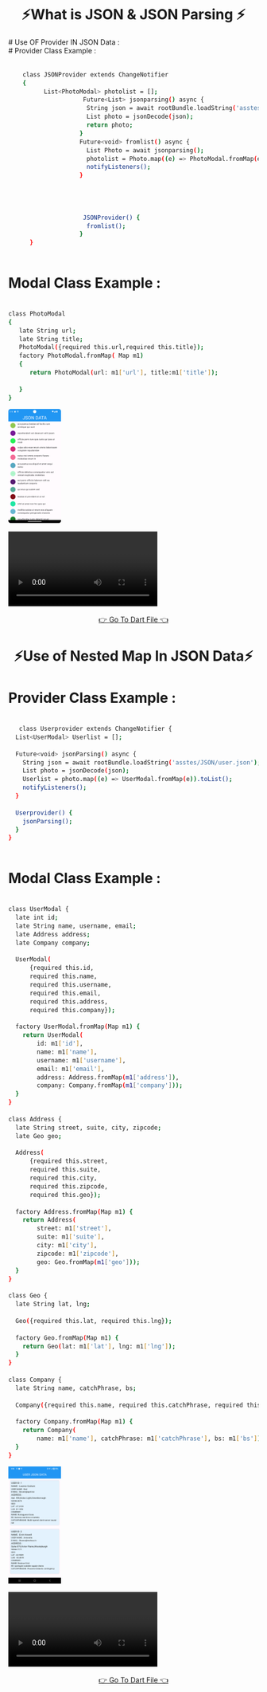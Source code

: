 <h1 align="center">⚡What is JSON & JSON Parsing ⚡</h1>
# Use OF  Provider IN JSON Data : <br>
# Provider Class Example :


```bash
                  
    class JSONProvider extends ChangeNotifier 
    {
          List<PhotoModal> photolist = [];
                     Future<List> jsonparsing() async {
                      String json = await rootBundle.loadString('asstes/JSON/photo.json');
                      List photo = jsonDecode(json);
                      return photo;
                    }
                    Future<void> fromlist() async {
                      List Photo = await jsonparsing();
                      photolist = Photo.map((e) => PhotoModal.fromMap(e)).toList();
                      notifyListeners();
                    }




                     JSONProvider() {
                      fromlist();
                    }
      }



```

# Modal Class Example :



```bash
 
class PhotoModal
{
   late String url;
   late String title;
   PhotoModal({required this.url,required this.title});
   factory PhotoModal.fromMap( Map m1)
   {
      return PhotoModal(url: m1['url'], title:m1['title']);

   }
}

```
<P>
  <img src="https://github.com/harshdusane2103/CH-8_JSON_Parsing/blob/master/json.png" width=21%,heigth=35%>

</P>
<p>
  <video src="https://github.com/user-attachments/assets/63629090-b671-4409-9944-3d5293941a78">
</p>
<div align = "center">
<a  href="https://github.com/harshdusane2103/CH-8_JSON_Parsing/tree/master/lib/8.1_JSON%20parsing">👉 Go To Dart File 👈</a>
</div>
<h1 align="left"> </h1>


<h1 align="center">⚡Use of Nested Map In JSON Data⚡</h1>

# Provider Class Example :


```bash
                  
   class Userprovider extends ChangeNotifier {
  List<UserModal> Userlist = [];

  Future<void> jsonParsing() async {
    String json = await rootBundle.loadString('asstes/JSON/user.json');
    List photo = jsonDecode(json);
    Userlist = photo.map((e) => UserModal.fromMap(e)).toList();
    notifyListeners();
  }

  Userprovider() {
    jsonParsing();
  }
}



```

# Modal Class Example :



```bash
 
class UserModal {
  late int id;
  late String name, username, email;
  late Address address;
  late Company company;

  UserModal(
      {required this.id,
      required this.name,
      required this.username,
      required this.email,
      required this.address,
      required this.company});

  factory UserModal.fromMap(Map m1) {
    return UserModal(
        id: m1['id'],
        name: m1['name'],
        username: m1['username'],
        email: m1['email'],
        address: Address.fromMap(m1['address']),
        company: Company.fromMap(m1['company']));
  }
}

class Address {
  late String street, suite, city, zipcode;
  late Geo geo;

  Address(
      {required this.street,
      required this.suite,
      required this.city,
      required this.zipcode,
      required this.geo});

  factory Address.fromMap(Map m1) {
    return Address(
        street: m1['street'],
        suite: m1['suite'],
        city: m1['city'],
        zipcode: m1['zipcode'],
        geo: Geo.fromMap(m1['geo']));
  }
}

class Geo {
  late String lat, lng;

  Geo({required this.lat, required this.lng});

  factory Geo.fromMap(Map m1) {
    return Geo(lat: m1['lat'], lng: m1['lng']);
  }
}

class Company {
  late String name, catchPhrase, bs;

  Company({required this.name, required this.catchPhrase, required this.bs});

  factory Company.fromMap(Map m1) {
    return Company(
        name: m1['name'], catchPhrase: m1['catchPhrase'], bs: m1['bs']);
  }
}


```
<P>
 <img src="https://github.com/harshdusane2103/CH-8_JSON_Parsing/blob/master/user.png" width=21%,heigth=35%,align="center">

</P>
<p>
  <video src="https://github.com/user-attachments/assets/c26f9b93-e467-48c4-9e12-6103b56cbd07">
</p>
<div align = "center">
<a  href="https://github.com/harshdusane2103/CH-8_JSON_Parsing/tree/master/lib/User_JSON">👉 Go To Dart File 👈</a>
</div>




<h1 align="left"> </h1>

